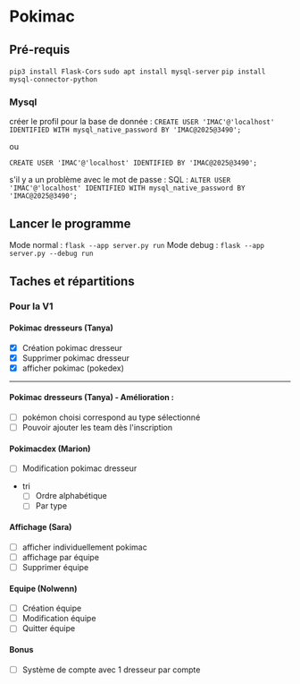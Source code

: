 # Pokimac

## Pré-requis

`pip3 install Flask-Cors`
`sudo apt install mysql-server`
`pip install mysql-connector-python`

### Mysql

créer le profil pour la base de donnée :
`CREATE USER 'IMAC'@'localhost' IDENTIFIED WITH mysql_native_password BY 'IMAC@2025@3490';`

ou

`CREATE USER 'IMAC'@'localhost' IDENTIFIED BY 'IMAC@2025@3490';`

s'il y a un problème avec le mot de passe :
SQL :
`ALTER USER 'IMAC'@'localhost' IDENTIFIED WITH mysql_native_password BY 'IMAC@2025@3490';`

## Lancer le programme

Mode normal : `flask --app server.py run`
Mode debug : `flask --app server.py --debug run`

## Taches et répartitions

### Pour la V1

#### Pokimac dresseurs (Tanya)

- [x] Création pokimac dresseur
- [x] Supprimer pokimac dresseur
- [x] afficher pokimac (pokedex)

---

#### Pokimac dresseurs (Tanya) - Amélioration :

- [ ] pokémon choisi correspond au type sélectionné
- [ ] Pouvoir ajouter les team dès l'inscription

#### Pokimacdex (Marion)

- [ ] Modification pokimac dresseur
- tri
  - [ ] Ordre alphabétique
  - [ ] Par type

#### Affichage (Sara)

- [ ] afficher individuellement pokimac
- [ ] affichage par équipe
- [ ] Supprimer équipe

#### Equipe (Nolwenn)

- [ ] Création équipe
- [ ] Modification équipe
- [ ] Quitter équipe

#### Bonus

- [ ] Système de compte avec 1 dresseur par compte
